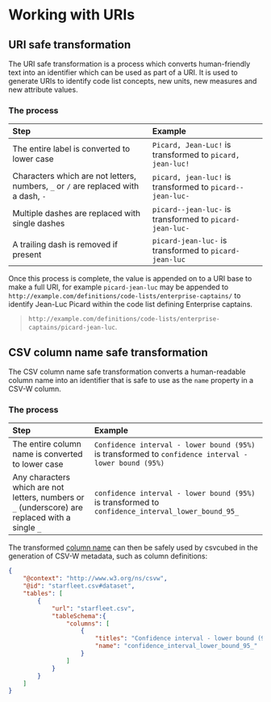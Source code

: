 # Working with URIs

## URI safe transformation

The URI safe transformation is a process which converts human-friendly text into an identifier which can be used as part of a URI. It is used to generate URIs to identify code list concepts, new units, new measures and new attribute values.

### The process

| Step                                                                                | Example                                                   |
|:------------------------------------------------------------------------------------|:----------------------------------------------------------|
| The entire label is converted to lower case                                         | `Picard, Jean-Luc!` is transformed to `picard, jean-luc!` |
| Characters which are not letters, numbers, `_` or `/` are replaced with a dash, `-` | `picard, jean-luc!` is transformed to `picard--jean-luc-` |
| Multiple dashes are replaced with single dashes                                     | `picard--jean-luc-` is transformed to `picard-jean-luc-`  |
| A trailing dash is removed if present                                               | `picard-jean-luc-` is transformed to `picard-jean-luc`    |

Once this process is complete, the value is appended on to a URI base to make a full URI, for example `picard-jean-luc` may be appended to `http://example.com/definitions/code-lists/enterprise-captains/` to identify Jean-Luc Picard within the code list defining Enterprise captains.

> `http://example.com/definitions/code-lists/enterprise-captains/picard-jean-luc`.

## CSV column name safe transformation

The CSV column name safe transformation converts a human-readable column name into an identifier that is safe to use as the `name` property in a CSV-W column.

### The process

| Step                                                                                             | Example                                                                     |
|:-------------------------------------------------------------------------------------------------|:----------------------------------------------------------------------------|
| The entire column name is converted to lower case                                                | `Confidence interval - lower bound (95%)` is transformed to `confidence interval - lower bound (95%)` |
| Any characters which are not letters, numbers or `_` (underscore) are replaced with a single `_` | `confidence interval - lower bound (95%)` is transformed to `confidence_interval_lower_bound_95_` |

The transformed [column name](https://www.w3.org/TR/2015/REC-tabular-metadata-20151217/#column-name) can then be safely used by csvcubed in the generation of CSV-W metadata, such as column definitions:

```json
{
    "@context": "http://www.w3.org/ns/csvw",
    "@id": "starfleet.csv#dataset",
    "tables": [
        {
            "url": "starfleet.csv",
            "tableSchema":{
                "columns": [
                    {
                        "titles": "Confidence interval - lower bound (95%)",
                        "name": "confidence_interval_lower_bound_95_"
                    }
                ]
            }
        }
    ]
}

```
